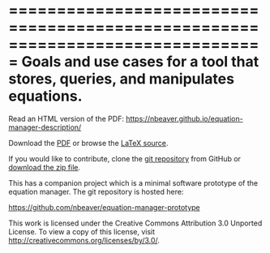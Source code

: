 ===============================================================================
Goals and use cases for a tool that stores, queries, and manipulates equations.
===============================================================================

Read an HTML version of the PDF: https://nbeaver.github.io/equation-manager-description/

Download the [PDF](description.pdf) or browse the [LaTeX source](description.tex).

If you would like to contribute,
clone the [git repository](https://github.com/nbeaver/equation-manager-description) from GitHub
or [download the zip file](https://github.com/nbeaver/equation-manager-description/archive/master.zip).

This has a companion project which is a minimal software prototype of the equation manager.
The git repository is hosted here:

https://github.com/nbeaver/equation-manager-prototype

This work is licensed under the Creative Commons Attribution 3.0 Unported License.
To view a copy of this license, visit http://creativecommons.org/licenses/by/3.0/.
